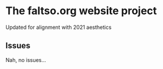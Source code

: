 # The faltso.org website project

<sarc>
Updated for alignment with 2021 aesthetics
</sarc>

## Issues

Nah, no issues...

